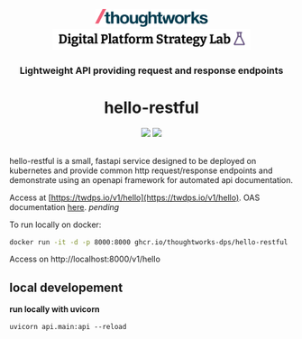 <div align="center">
  <p>
    <img alt="Thoughtworks Logo" src="https://raw.githubusercontent.com/ThoughtWorks-DPS/static/master/thoughtworks_flamingo_wave.png?sanitize=true" width=200 />
    <br />
    <img alt="DPS Title" src="https://raw.githubusercontent.com/ThoughtWorks-DPS/static/master/dps_lab_title.png" width=350/>
  </p>
  <h3>Lightweight API providing request and response endpoints</h3>
  <h1>hello-restful</h1>
  <a href="https://app.circleci.com/pipelines/github/ThoughtWorks-DPS/hello-restful"><img src="https://circleci.com/gh/ThoughtWorks-DPS/hello-restful.svg?style=shield"></a> <a href="https://opensource.org/licenses/MIT"><img src="https://img.shields.io/github/license/ThoughtWorks-DPS/circleci-remote-docker"></a>
</div>
<br />


hello-restful is a small, fastapi service designed to be deployed on kubernetes and provide common http request/response endpoints and demonstrate using an openapi framework for automated api documentation.  

Access at [https://twdps.io/v1/hello](https://twdps.io/v1/hello). OAS documentation [here](https://twdps.io/v1/hello/apidocs).  _pending_

To run locally on docker:    
```bash
docker run -it -d -p 8000:8000 ghcr.io/thoughtworks-dps/hello-restful  
```
Access on http://localhost:8000/v1/hello   

## local developement  

**run locally with uvicorn**  

```
uvicorn api.main:api --reload
```
